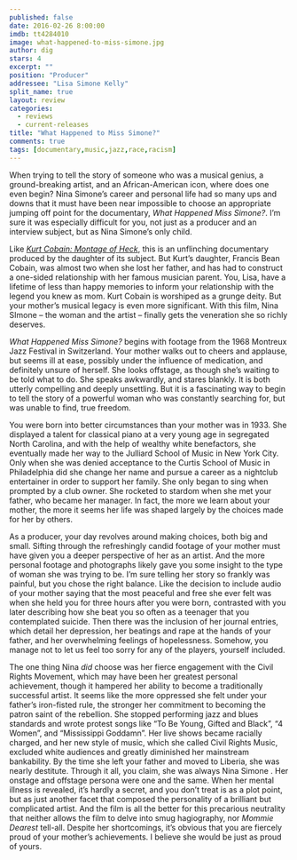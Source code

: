```yaml
---
published: false
date: 2016-02-26 8:00:00
imdb: tt4284010
image: what-happened-to-miss-simone.jpg
author: dig
stars: 4
excerpt: ""
position: "Producer"
addressee: "Lisa Simone Kelly"
split_name: true
layout: review
categories: 
  - reviews
  - current-releases
title: "What Happened to Miss Simone?"
comments: true
tags: [documentary,music,jazz,race,racism]
---
```

When trying to tell the story of someone who was a musical genius, a ground-breaking artist, and an African-American icon, where does one even begin? Nina Simone’s career and personal life had so many ups and downs that it must have been near impossible to choose an appropriate jumping off point for the documentary, _What Happened Miss Simone?_. I’m sure it was especially difficult for you, not just as a producer and an interview subject, but as Nina Simone’s only child. 

Like [_Kurt Cobain: Montage of Heck_](http://www.dearcastandcrew.com/content/2015/5/13/kurt-cobain-montage-of-heck.html), this is an unflinching documentary produced by the daughter of its subject. But Kurt’s daughter, Francis Bean Cobain, was almost two when she lost her father, and has had to construct a one-sided relationship with her famous musician parent. You, Lisa, have a lifetime of less than happy memories to inform your relationship with the legend you knew as mom. Kurt Cobain is worshiped as a grunge deity. But your mother’s musical legacy is even more significant. With this film, Nina SImone – the woman and the artist – finally gets the veneration she so richly deserves.

_What Happened Miss Simone?_ begins with footage from the 1968 Montreux Jazz Festival in Switzerland. Your mother walks out to cheers and applause, but seems ill at ease, possibly under the influence of medication, and definitely unsure of herself. She looks offstage, as though she’s waiting to be told what to do. She speaks awkwardly, and stares blankly. It is both utterly compelling and deeply unsettling. But it is a fascinating way to begin to tell the story of a powerful woman who was constantly searching for, but was unable to find, true freedom.

You were born into better circumstances than your mother was in 1933. She displayed a talent for classical piano at a very young age in segregated North Carolina, and with the help of wealthy white benefactors, she eventually made her way to the Julliard School of Music in New York City. Only when she was denied acceptance to the Curtis School of Music in Philadelphia did she change her name and pursue a career as a nightclub entertainer in order to support her family. She only began to sing when prompted by a club owner. She rocketed to stardom when she met your father, who became her manager. In fact, the more we learn about your mother, the more it seems her life was shaped largely by the choices made for her by others.

As a producer, your day revolves around making choices, both big and small. Sifting through the refreshingly candid footage of your mother must have given you a deeper perspective of her as an artist. And the more personal footage and photographs likely gave you some insight to the type of woman she was trying to be. I’m sure telling her story so frankly was painful, but you chose the right balance. Like the decision to include audio of your mother saying that the most peaceful and free she ever felt was when she held you for three hours after you were born, contrasted with you later describing how she beat you so often as a teenager that you contemplated suicide. Then there was the inclusion of her journal entries, which detail her depression, her beatings and rape at the hands of your father, and her overwhelming feelings of hopelessness. Somehow, you manage not to let us feel too sorry for any of the players, yourself included. 

The one thing Nina _did_ choose was her fierce engagement with the Civil Rights Movement, which may have been her greatest personal achievement, though it hampered her ability to become a traditionally successful artist. It seems like the more oppressed she felt under your father’s iron-fisted rule, the stronger her commitment to becoming the patron saint of the rebellion. She stopped performing jazz and blues standards and wrote protest songs like “To Be Young, Gifted and Black”, “4 Women”, and “Mississippi Goddamn”. Her live shows became racially charged, and her new style of music, which she called Civil Rights Music, excluded white audiences and greatly diminished her mainstream bankability. By the time she left your father and moved to Liberia, she was nearly destitute. 
Through it all, you claim, she was always Nina Simone
. Her onstage and offstage persona were one and the same. When her mental illness is revealed, it’s hardly a secret, and you don’t treat is as a plot point, but as just another facet that composed the personality of a brilliant but complicated artist. And the film is all the better for this precarious neutrality that neither allows the film to delve into smug hagiography, nor _Mommie Dearest_ tell-all. Despite her shortcomings, it’s obvious that you are fiercely proud of your mother’s achievements. I believe she would be just as proud of yours.